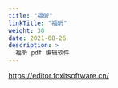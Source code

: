 ```yaml
---
title: "福昕"
linkTitle: "福昕"
weight: 30
date: 2021-08-26
description: >
  福昕 pdf 编辑软件
---
```



https://editor.foxitsoftware.cn/





